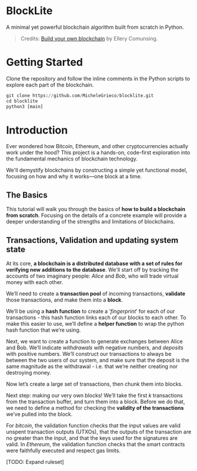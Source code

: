 # BlockLite

A minimal yet powerful blockchain algorithm built from scratch in Python.
> Credits: <a href="https://ecomunsing.com/build-your-own-blockchain">Build your own blockchain</a> by Ellery Comunsing.

# Getting Started
Clone the repository and follow the inline comments in the Python scripts to explore each part of the blockchain.
```python
git clone https://github.com/MicheleGrieco/blocklite.git
cd blocklite
python3 [main]
```

# Introduction

Ever wondered how Bitcoin, Ethereum, and other cryptocurrencies actually work under the hood? This project is a hands-on, code-first exploration into the fundamental mechanics of blockchain technology.

We'll demystify blockchains by constructing a simple yet functional model, focusing on how and why it works—one block at a time.

## The Basics

This tutorial will walk you through the basics of **how to build a blockchain from scratch**. Focusing on the details of a concrete example will provide a deeper understanding of the strengths and limitations of blockchains.

## Transactions, Validation and updating system state

At its core, **a blockchain is a distributed database with a set of rules for verifying new additions to the database**. We'll start off by tracking the accounts of two imaginary people: *Alice* and *Bob*, who will trade virtual money with each other.

We’ll need to create a **transaction pool** of incoming transactions, **validate** those transactions, and make them into a **block**.

We’ll be using a **hash function** to create a ‘*fingerprint*’ for each of our transactions - this hash function links each of our blocks to each other. To make this easier to use, we’ll define a **helper function** to wrap the python hash function that we’re using.

Next, we want to create a function to generate exchanges between Alice and Bob. We’ll indicate *withdrawals* with negative numbers, and *deposits* with positive numbers. We’ll construct our transactions to always be between the two users of our system, and make sure that the deposit is the same magnitude as the withdrawal - i.e. that we’re neither creating nor destroying money.

Now let’s create a large set of transactions, then chunk them into blocks.

Next step: making our very own blocks! We’ll take the first *k* transactions from the transaction buffer, and turn them into a block. Before we do that, we need to define a method for checking the **validity of the transactions** we’ve pulled into the block.

For *bitcoin*, the validation function checks that the input values are valid unspent transaction outputs (UTXOs), that the outputs of the transaction are no greater than the input, and that the keys used for the signatures are valid. In *Ethereum*, the validation function checks that the smart contracts were faithfully executed and respect gas limits.

[TODO: Expand ruleset]